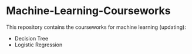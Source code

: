 # Machine-Learning-Courseworks
This repository contains the courseworks for machine learning (updating):
  - Decision Tree
  - Logistic Regression
